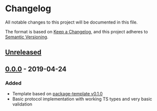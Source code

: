 # Changelog
All notable changes to this project will be documented in this file.

The format is based on [Keep a Changelog](https://keepachangelog.com/en/1.0.0/),
and this project adheres to [Semantic Versioning](https://semver.org/spec/v2.0.0.html).

## [Unreleased]

## [0.0.0] - 2019-04-24
### Added
- Template based on [package-template v0.1.0](https://github.com/AckeeCZ/package-template/tree/v0.1.0)
- Basic protocol implementation with working TS types and very basic validation

[Unreleased]: https://github.com/grissius/intspector/compare/v0.0.0...HEAD
[0.0.0]: https://github.com/grissius/intspector/compare/76d2238...v0.0.0
